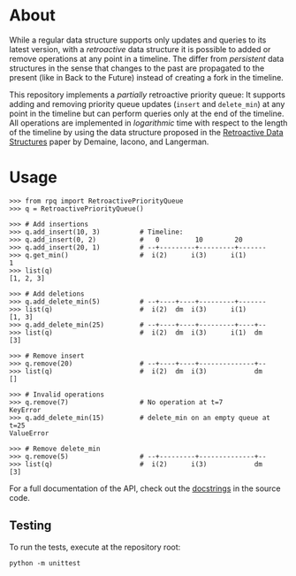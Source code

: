 # About
While a regular data structure supports only updates and queries to its latest
version, with a *retroactive* data structure it is possible to added or remove
operations at any point in a timeline.
The differ from *persistent* data structures in the sense that changes to the
past are propagated to the present (like in Back to the Future) instead of
creating a fork in the timeline.

This repository implements a *partially* retroactive priority queue: It supports
adding and removing priority queue updates (`insert` and `delete_min`) at any
point in the timeline but can perform queries only at the end of the timeline.
All operations are implemented in *logarithmic* time with respect to the length
of the timeline by using the data structure proposed in the [Retroactive Data
Structures][retro-ds] paper by Demaine, Iacono, and Langerman.

# Usage
```
>>> from rpq import RetroactivePriorityQueue
>>> q = RetroactivePriorityQueue()

>>> # Add insertions
>>> q.add_insert(10, 3)          # Timeline:
>>> q.add_insert(0, 2)           #   0         10        20
>>> q.add_insert(20, 1)          # --+---------+---------+-------
>>> q.get_min()                  #  i(2)      i(3)      i(1)
1
>>> list(q)
[1, 2, 3]

>>> # Add deletions
>>> q.add_delete_min(5)          # --+----+----+---------+-------
>>> list(q)                      #  i(2)  dm  i(3)      i(1)
[1, 3]
>>> q.add_delete_min(25)         # --+----+----+---------+----+--
>>> list(q)                      #  i(2)  dm  i(3)      i(1)  dm
[3]

>>> # Remove insert
>>> q.remove(20)                 # --+----+----+--------------+--
>>> list(q)                      #  i(2)  dm  i(3)            dm
[]

>>> # Invalid operations
>>> q.remove(7)                  # No operation at t=7
KeyError
>>> q.add_delete_min(15)         # delete_min on an empty queue at t=25
ValueError

>>> # Remove delete_min
>>> q.remove(5)                  # --+---------+--------------+--
>>> list(q)                      #  i(2)      i(3)            dm
[3]
```

For a full documentation of the API, check out the [docstrings][rpq-docstring]
in the source code.

## Testing
To run the tests, execute at the repository root:
```
python -m unittest
```

[retro-ds]: http://erikdemaine.org/papers/Retroactive_TALG/
[rpq-docstring]: rpq/rpq.py

